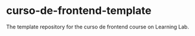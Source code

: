 # curso-de-frontend-template
The template repository for the curso de frontend course on Learning Lab.
